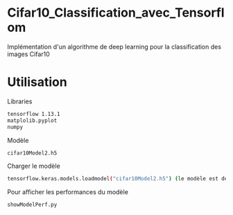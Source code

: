 # Cifar10_Classification_avec_Tensorflom
Implémentation d'un algorithme de deep learning pour la classification des images Cifar10

# Utilisation
Libraries
```bash
tensorflow 1.13.1
matplolib.pyplot
numpy
```

Modèle
```bash
cifar10Model2.h5
```

Charger le modèle
```bash
tensorflow.keras.models.loadmodel("cifar10Model2.h5") (le modèle est déjà compilé)
```

Pour afficher les performances du modèle
```bash
showModelPerf.py
```

